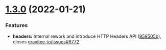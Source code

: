 # [1.3.0](https://github.com/gravitee-io/gravitee-policy-basic-authentication/compare/1.2.0...1.3.0) (2022-01-21)


### Features

* **headers:** Internal rework and introduce HTTP Headers API ([959505b](https://github.com/gravitee-io/gravitee-policy-basic-authentication/commit/959505bdc75f70e4184896899158152280e2c2d2)), closes [gravitee-io/issues#6772](https://github.com/gravitee-io/issues/issues/6772)

